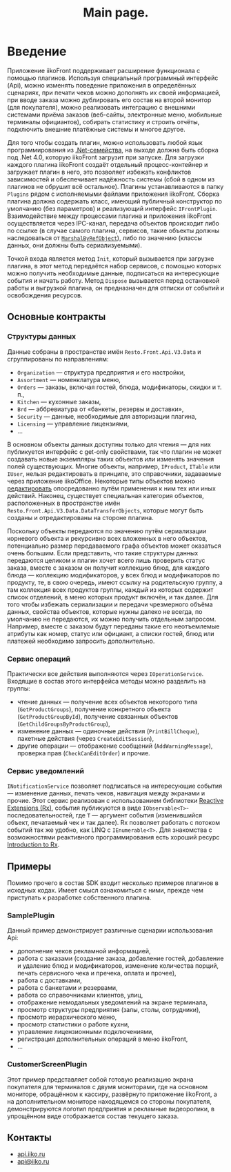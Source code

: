 ﻿---
title: Main page.
layout: xspec
---
# Введение #

Приложение iikoFront поддерживает расширение функционала с помощью плагинов. Используя специальный программный интерфейс (Api), можно изменять поведение приложения в определённых сценариях, при печати чеков можно дополнять их своей информацией, при вводе заказа можно дублировать его состав на второй монитор (для покупателя), можно реализовать интеграцию с внешними системами приёма заказов (веб-сайты, электронные меню, мобильные терминалы официантов), собирать статистику и строить отчёты, подключить внешние платёжные системы и многое другое.

Для того чтобы создать плагин, можно использовать любой язык программирования из [.Net-семейства](http://en.wikipedia.org/wiki/List_of_CLI_languages), на выходе должна быть сборка под .Net 4.0, которую iikoFront загрузит при запуске. Для загрузки каждого плагина iikoFront создаёт отдельный процесс-контейнер и загружает плагин в него, это позволяет избежать конфликтов зависимостей и обеспечивает надёжность системы (сбой в одном из плагинов не обрушит всё остальное). Плагины устанавливаются в папку `Plugins` рядом с исполняемыми файлами приложения iikoFront. Сборка плагина должна содержать класс, имеющий публичный конструктор по умолчанию (без параметров) и реализующий интерфейс `IFrontPlugin`. Взаимодействие между процессами плагина и приложения iikoFront осуществляется через IPC-канал, передача объектов происходит либо по ссылке (в случае самого плагина, сервисов, такие объекты должны наследоваться от [`MarshalByRefObject`](http://msdn.microsoft.com/en-us/library/system.marshalbyrefobject(v=vs.100).aspx)), либо по значению (классы данных, они должны быть сериализуемыми). 

Точкой входа является метод `Init`, который вызывается при загрузке плагина, в этот метод передаётся набор сервисов, с помощью которых можно получить необходимые данные, подписаться на интересующие события и начать работу. Метод `Dispose` вызывается перед остановкой работы и выгрузкой плагина, он предназначен для отписки от событий и освобождения ресурсов.

## Основные контракты ##

### Структуры данных ###
Данные собраны в пространстве имён `Resto.Front.Api.V3.Data` и сгруппированы по направлениям:

- `Organization` — структура предприятия и его настройки,
- `Assortment` — номенклатура меню,
- `Orders` — заказы, включая гостей, блюда, модификаторы, скидки и т. п.,
- `Kitchen` — кухонные заказы,
- `Brd` — аббревиатура от «банкеты, резервы и доставки»,
- `Security` — данные, необходимые для авторизации плагина,
- `Licensing` — управление лицензиями,
- ...

В основном объекты данных доступны только для чтения — для них публикуется интерфейс с get-only свойствами, так что плагин не может создавать новые экземпляры таких объектов или изменять значения полей существующих. Многие объекты, например, `IProduct`, `ITable` или `IUser`, нельзя редактировать в принципе, это справочники, задаваемые через приложение iikoOffice. Некоторые типы объектов можно [редактировать](Data%20editing.md) опосредованно путём применения к ним тех или иных действий. Наконец, существует специальная категория объектов, расположенных в пространстве имён `Resto.Front.Api.V3.Data.DataTransferObjects`, которые могут быть созданы и отредактированы на стороне плагина.

Поскольку объекты передаются по значению путём сериализации корневого объекта и рекурсивно всех вложенных в него объектов, потенциально размер передаваемого графа объектов может оказаться очень большим. Если представить, что такие структуры данных передаются целиком и плагин хочет всего лишь проверить статус заказа, вместе с заказом он получит коллекцию блюд, для каждого блюда — коллекцию модификаторов, у всех блюд и модификаторов по продукту, те, в свою очередь, имеют ссылку на родительскую группу, а там коллекция всех продуктов группы, каждый из которых содержит список отделений, в меню которых продукт включён, и так далее. Для того чтобы избежать сериализации и передачи чрезмерного объёма данных, свойства объектов, которые нужны далеко не всегда, по умолчанию не передаются, их можно получить отдельным запросом. Например, вместе с заказом будут переданы такие его неотъемлемые атрибуты как номер, статус или официант, а списки гостей, блюд или платежей необходимо запросить дополнительно.

### Сервис операций ###
Практически все действия выполняются через `IOperationService`. Входящие в состав этого интерфейса методы можно разделить на группы:

- чтение данных — получение всех объектов некоторого типа (`GetProductGroups`), получение конкретного объекта (`GetProductGroupById`), получение связанных объектов (`GetChildGroupsByProductGroup`),
- изменение данных — одиночные действия (`PrintBillCheque`), пакетные действия (через `CreateEditSession`),
- другие операции — отображение сообщений (`AddWarningMessage`), проверка прав (`CheckCanEditOrder`) и прочие.    

### Сервис уведомлений ###
`INotificationService` позволяет подписаться на интересующие события — изменение данных, печать чеков, навигация между экранами и прочие. Этот сервис реализован с использованием библиотеки [Reactive Extensions (Rx)](http://msdn.microsoft.com/en-us/data/gg577609.aspx), события публикуются в виде `IObservable<T>`-последовательностей, где `T` — аргумент события (изменившийся объект, печатаемый чек и так далее). Rx позволяет работать с потоком событий так же удобно, как LINQ с `IEnumerable<T>`. Для знакомства с возможностями реактивного программирования есть хороший ресурс [Introduction to Rx](http://www.introtorx.com/).      

## Примеры ##

Помимо прочего в состав SDK входит несколько примеров плагинов в исходных кодах. Имеет смысл ознакомиться с ними, прежде чем приступать к разработке собственного плагина.

### SamplePlugin ###
Данный пример демонстрирует различные сценарии использования Api:

- дополнение чеков рекламной информацией,
- работа с заказами (создание заказа, добавление гостей, добавление и удаление блюд и модификаторов, изменение количества порций, печать сервисного чека и пречека, оплата и прочее),
- работа с доставками,
- работа с банкетами и резервами,
- работа со справочниками клиентов, улиц,
- отображение немодальных уведомлений на экране терминала,
- просмотр структуры предприятия (залы, столы, сотрудники),
- просмотр иерархического меню,
- просмотр статистики о работе кухни,
- управление лицензионными подключениями,
- регистрация дополнительных операций в меню iikoFront, 
- ...

### CustomerScreenPlugin ###
Этот пример представляет собой готовую реализацию экрана покупателя для терминалов с двумя мониторами, где на основном мониторе, обращённом к кассиру, развёрнуто приложение iikoFront, а на дополнительном мониторе находящемся со стороны покупателя, демонстрируются логотип предприятия и рекламные видеоролики, в упрощённом виде отображается состав текущего заказа.

## Контакты ##

- [api.iiko.ru](http://api.iiko.ru)
- [api@iiko.ru](mailto:api@iiko.ru)